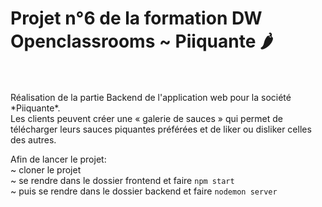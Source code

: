 # Projet n°6 de la formation DW Openclassrooms ~ Piiquante 🌶
</br>
</br>
Réalisation de la partie Backend de l'application web pour la société *Piiquante*.
</br>
Les clients peuvent créer une « galerie de sauces » qui permet de télécharger leurs sauces piquantes préférées et de liker ou disliker celles des autres.

Afin de lancer le projet: </br>
  ~ cloner le projet
   </br>
  ~ se rendre dans le dossier frontend et faire `npm start`
   </br>
  ~ puis se rendre dans le dossier backend et faire `nodemon server`
